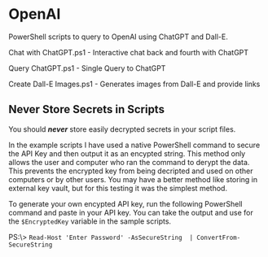 # OpenAI
PowerShell scripts to query to OpenAI using ChatGPT and Dall-E.

Chat with ChatGPT.ps1     - Interactive chat back and fourth with ChatGPT

Query ChatGPT.ps1         - Single Query to ChatGPT

Create Dall-E Images.ps1  - Generates images from Dall-E and provide links


## Never Store Secrets in Scripts
You should ***never*** store easily decrypted secrets in your script files. 

In the example scripts I have used a native PowerShell command to secure the API Key and then output it as an encypted string. This method only allows the user and computer who ran the command to derypt the data. This prevents the encrypted key from being decripted and used on other computers or by other users. You may have a better method like storing in external key vault, but for this testing it was the simplest method. 

To generate your own encypted API key, run the following PowerShell command and paste in your API key. You can take the output and use for the `$EncryptedKey` variable in the sample scripts. 

PS:\\> `Read-Host 'Enter Password' -AsSecureString  | ConvertFrom-SecureString`
